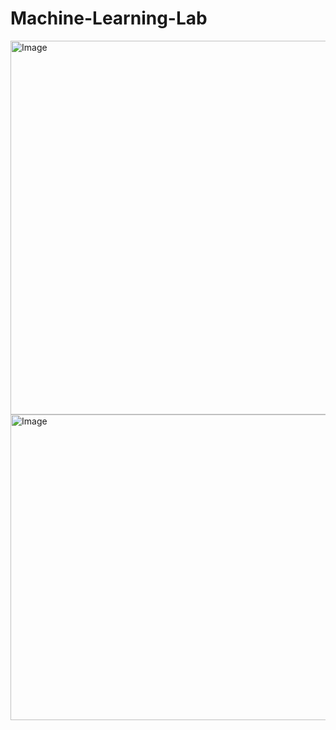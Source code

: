 # Machine-Learning-Lab
<img width="1024" height="598" alt="Image" src="https://github.com/user-attachments/assets/46e39631-31bc-448a-bf9a-578a90a36e88" />

<img width="914" height="489" alt="Image" src="https://github.com/user-attachments/assets/2b614265-e54d-466e-b22f-dad6fe1dae26" />
